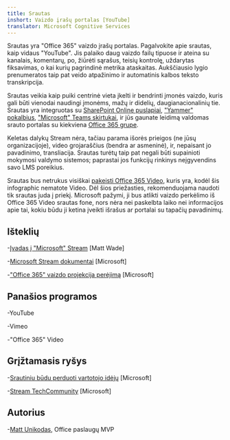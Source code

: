 ```yaml
---
title: Srautas
inshort: Vaizdo įrašų portalas [YouTube]
translator: Microsoft Cognitive Services
---
```



Srautas yra "Office 365" vaizdo įrašų portalas. Pagalvokite apie srautas, kaip vidaus "YouTube". Jis palaiko daug vaizdo failų tipuose ir ateina su kanalais, komentarų, po, žiūrėti sąrašus, teisių kontrolę, uždarytas fiksavimas, o kai kurių pagrindinė metrika ataskaitas. Aukščiausio lygio prenumeratos taip pat veido atpažinimo ir automatinis kalbos teksto transkripcija.

Srautas veikia kaip puiki centrinė vieta įkelti ir bendrinti įmonės vaizdo, kuris gali būti vienodai naudingi įmonėms, mažų ir didelių, daugianacionalinių tie. Srautas yra integruotas su [SharePoint Online puslapiai](https://docs.microsoft.com/en-us/stream/embed-video-sharepoint), ["Yammer" pokalbius](https://stream.microsoft.com/en-us/blog/share-on-yammer/), ["Microsoft" Teams skirtukai](https://docs.microsoft.com/en-us/stream/embed-video-microsoft-teams), ir jūs gaunate leidimą valdomas srauto portalas su kiekviena [Office 365 grupe](http://icsh.pt/O365groups).

Keletas dalykų Stream nėra, tačiau parama išorės prieigos (ne jūsų organizacijoje), video grojaraščius (bendra ar asmeninė), ir, nepaisant jo pavadinimo, transliacija. Srautas turėtų taip pat negali būti supainioti mokymosi valdymo sistemos; paprastai jos funkcijų rinkinys neįgyvendins savo LMS poreikius.

Srautas bus netrukus visiškai [pakeisti Office 365 Video](https://docs.microsoft.com/en-us/stream/migrate-from-office-365), kuris yra, kodėl šis infographic nematote Video. Dėl šios priežasties, rekomenduojama naudoti tik srautas juda į priekį. Microsoft pažymi, ji bus atlikti vaizdo perkėlimo iš Office 365 Video srautas fone, nors nėra nei paskelbta laiko nei informacijos apie tai, kokiu būdu ji ketina įveikti išrašus ar portalai su tapačių pavadinimų.

Išteklių
---------

-[Įvadas į "Microsoft" Stream](https://www.linkedin.com/pulse/stream-video-portal-now-available-matt-wade/)
    \[Matt Wade\]

-[Microsoft Stream dokumentai](https://docs.microsoft.com/en-us/stream/)
    \[Microsoft\]

-["Office 365" vaizdo projekcija perėjimą](https://docs.microsoft.com/en-us/stream/migrate-from-office-365)
    \[Microsoft\]

Panašios programos
--------------------

-YouTube

-Vimeo

-"Office 365" Video

Grįžtamasis ryšys
---------

-[Srautiniu būdu perduoti vartotojo idėjų](https://techcommunity.microsoft.com/t5/Microsoft-Stream-Ideas/idb-p/StreamIdeas)
    \[Microsoft\]

-[Stream TechCommunity](https://techcommunity.microsoft.com/t5/Microsoft-Stream-Ideas/idb-p/StreamIdeas)
    \[Microsoft\]

Autorius
---------

-[Matt Unikodas](https://www.linkedin.com/in/thatmattwade/), Office paslaugų MVP


